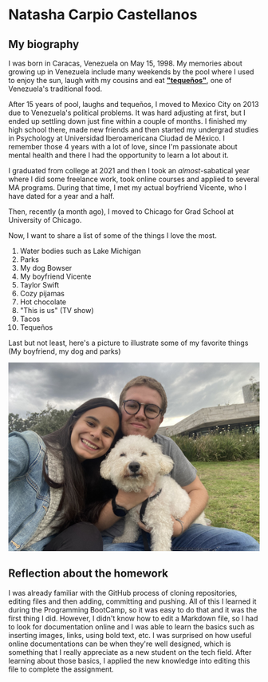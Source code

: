 
# Natasha Carpio Castellanos

## My biography 

I was born in Caracas, Venezuela on May 15, 1998. My memories about growing up in Venezuela include many
weekends by the pool where I used to enjoy the sun, laugh with my cousins and eat [**"tequeños"**](https://www.tablespoon.com/recipes/venezuelan-tequenos/340e85e0-8337-49fa-9c16-763c5634f75d), one of Venezuela's traditional food. 

After 15 years of pool, laughs and tequeños, I moved to Mexico City on 2013 due to Venezuela's political problems. It was hard adjusting at first, but I ended up settling down just fine within a couple of months. I finished my high school there, made new friends and then started my undergrad studies in Psychology at Universidad Iberoamericana Ciudad de México. I remember those 4 years with a lot of love, since I'm passionate about mental health and there I had the opportunity to learn a lot about it. 

I graduated from college at 2021 and then I took an *almost*-sabatical year where I did some freelance work, took online courses and applied to several MA programs. During that time, I met my actual boyfriend Vicente, who I have dated for a year and a half. 

Then, recently (a month ago), I moved to Chicago for Grad School at University of Chicago.

Now, I want to share a list of some of the things I love the most.

1. Water bodies such as Lake Michigan
2. Parks
3. My dog Bowser 
4. My boyfriend Vicente
5. Taylor Swift
6. Cozy pijamas
7. Hot chocolate
8. "This is us" (TV show)
9. Tacos
10. Tequeños

Last but not least, here's a picture to illustrate some of my favorite things (My boyfriend, my dog and parks)

![Picture of myself with my boyfriend Vicente and my dog Bowser](IMG_6608.jpeg)

## Reflection about the homework 

I was already familiar with the GitHub process of cloning repositories, editing files and then adding, committing and pushing. All of this I learned it during the Programming BootCamp, so it was easy to do that and it was the first thing I did. However, I didn't know how to edit a Markdown file, so I had to look for documentation online and I was able to learn the basics such as inserting images, links, using bold text, etc. I was surprised on how useful online documentations can be when they're well designed, which is something that I really appreciate as a new student on the tech field. After learning about those basics, I applied the new knowledge into editing this file to complete the assignment. 